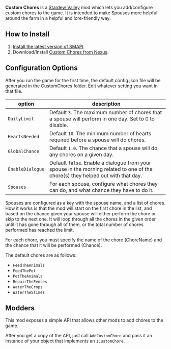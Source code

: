 ﻿**Custom Chores** is a [Stardew Valley](https://www.stardewvalley.net/) mod which lets you
add/configure custom chores to the game. It is intended to make Spouses more helpful around
the farm in a helpful and lore-friendly way.

## How to Install
1. [Install the latest version of SMAPI](https://smapi.io/).
2. Download/Install [Custom Chores from Nexus](https://www.nexusmods.com/stardewvalley/mods/5175).

## Configuration Options
After you run the game for the first time, the default config.json file will be generated in the CustomChores folder.
Edit whatever setting you want in that file.

option           | description
---------------- | --------------
`DailyLimit`     | Default `3`. The maximum number of chores that a spouse will perform in one day. Set to 0 to disable.
`HeartsNeeded`   | Default `10`. The minimum number of hearts required before a spouse will do chores.
`GlobalChance`   | Default `1.0`. The chance that a spouse will do any chores on a given day.
`EnableDialogue` | Default `false`. Enable a dialogue from your spouse in the morning related to one of the chore(s) they helped out with that day.
`Spouses`        | For each spouse, configure what chores they can do, and what chance they have to do it.

Spouses are configured as a key with the spouse name, and a list of chores.
How it works is that the mod will start on the first chore in the list, and based on the chance given your spouse will either perform the chore or skip to the next one.
It will loop through all the chores in the given order until it has gone through all of them, or the total number of chores performed has reached the limit.

For each chore, you must specify the name of the chore (ChoreName) and the chance that it will be performed (Chance).

The default chores are as follows:

* `FeedTheAnimals`
* `FeedThePet`
* `PetTheAnimals`
* `RepairTheFences`
* `WaterTheCrops`
* `WaterTheSlimes`

## Modders
This mod exposes a simple API that allows other mods to add chores to the game.

After you get a copy of the API, just call `AddCustomChore` and pass it an instance of your object that implements an `ICustomChore`.